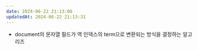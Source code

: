 ```yaml
---
date: 2024-06-22 21:13:08
updatedAt: 2024-06-22 21:13:31
---
```

- document의 문자열 필드가 역 인덱스의 term으로 변환되는 방식을 결정하는 알고리즈
